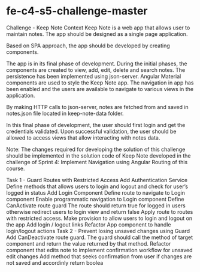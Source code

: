 # fe-c4-s5-challenge-master
Challenge - Keep Note
Context
Keep Note is a web app that allows user to maintain notes. The app should be designed as a single page application.​

Based on SPA approach, the app should be developed by creating components.​

The app is in its final phase of development. During the initial phases, the components are created to view, add, edit, delete and search notes. The persistence has been implemented using json-server. Angular Material components are used to style the Keep Note app. The navigation in app has been enabled and the users are available to navigate to various views in the application.

By making HTTP calls to json-server, notes are fetched from and saved in notes.json file located in keep-note-data folder.​

In this final phase of development, the user should first login and get the credentials validated. Upon successful validation, the user should be allowed to access views that allow interacting with notes data.

Note: The changes required for developing the solution of this challenge should be implemented in the solution code of Keep Note developed in the challenge of Sprint 4: Implement Navigation using Angular Routing of this course.

Task 1 - Guard Routes with Restricted Access
Add Authentication Service
Define methods that allows users to login and logout and check for user’s logged in status
Add Login Component
Define route to navigate to Login component
Enable programmatic navigation to Login component
Define CanActivate route guard
The route should return true for logged in users otherwise redirect users to login view and return false
Apply route to routes with restricted access.
Make provision to allow users to login and logout on the app
Add login / logout links
Refactor App component to handle login/logout actions
Task 2 - Prevent losing unsaved changes using Guard
Add CanDeactivate route guard.
The guard should call the method of target component and return the value returned by that method.
Refactor component that edits note to implement confirmation workflow for unsaved edit changes
Add method that seeks confirmation from user if changes are not saved and accordinly return boolea
